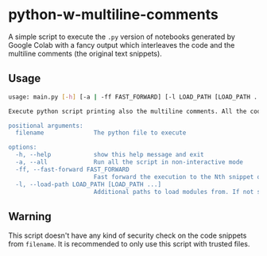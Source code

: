 # python-w-multiline-comments
A simple script to execute the `.py` version of notebooks generated by Google Colab with a fancy output which interleaves the code and the multiline comments (the original text snippets).

## Usage
```bash
usage: main.py [-h] [-a | -ff FAST_FORWARD] [-l LOAD_PATH [LOAD_PATH ...]] filename

Execute python script printing also the multiline comments. All the code snippets starting with the single line comment `pwmc:no_exec` won't be executed.

positional arguments:
  filename              The python file to execute

options:
  -h, --help            show this help message and exit
  -a, --all             Run all the script in non-interactive mode
  -ff, --fast-forward FAST_FORWARD
                        Fast forward the execution to the Nth snippet or to the comment containing the specified string. (only in interactive mode)
  -l, --load-path LOAD_PATH [LOAD_PATH ...]
                        Additional paths to load modules from. If not specified, the current directory is used.
```

## Warning
This script doesn't have any kind of security check on the code snippets from `filename`.
It is recommended to only use this script with trusted files.
